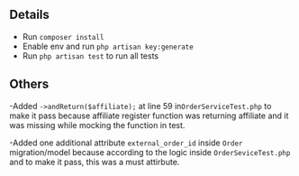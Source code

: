 ## Details
- Run <code>composer install</code>
- Enable env and run <code>php artisan key:generate</code>
- Run <code>php artisan test</code> to run all tests

## Others
-Added <code>->andReturn($affiliate);</code> at line 59 in<code>OrderServiceTest.php</code> to make it pass because affiliate register function was returning affiliate and it was missing while mocking the function in test.

-Added one additional attribute <code>external_order_id</code> inside <code>Order</code> migration/model because according to the logic inside <code>OrderSeviceTest.php</code> and to make it pass, this was a must attirbute.